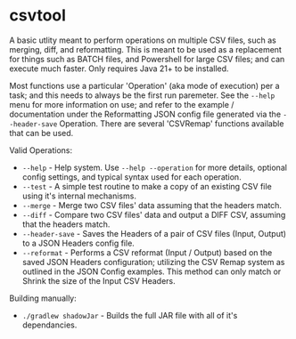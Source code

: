# csvtool
A basic utlity meant to perform operations on multiple CSV files, such as merging, diff, and reformatting.  This is meant to be used as a replacement for things such as BATCH files, and Powershell for large CSV files; and can execute much faster.  Only requires Java 21+ to be installed.

Most functions use a particular 'Operation' (aka mode of execution) per a task; and this needs to always be the first run paremeter.
See the `--help` menu for more information on use; and refer to the example / documentation under the Reformatting JSON config file generated via the `--header-save` Operation.  There are several 'CSVRemap' functions available that can be used.

Valid Operations:
- `--help` - Help system.  Use `--help --operation` for more details, optional config settings, and typical syntax used for each operation.
- `--test` - A simple test routine to make a copy of an existing CSV file using it's internal mechanisms.
- `--merge` - Merge two CSV files' data assuming that the headers match.
- `--diff` - Compare two CSV files' data and output a DIFF CSV, assuming that the headers match.
- `--header-save` - Saves the Headers of a pair of CSV files (Input, Output) to a JSON Headers config file.
- `--reformat` - Performs a CSV reformat (Input / Output) based on the saved JSON Headers configuration; utilizing the CSV Remap system as outlined in the JSON Config examples.  This method can only match or Shrink the size of the Input CSV Headers.

Building manually:
- `./gradlew shadowJar` - Builds the full JAR file with all of it's dependancies.
